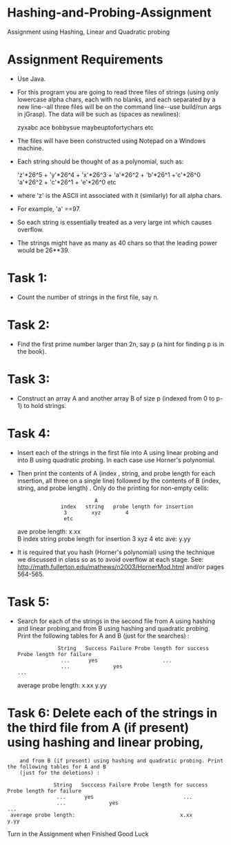 # Hashing-and-Probing-Assignment
Assignment using Hashing, Linear and Quadratic probing

# Assignment Requirements

* Use Java.

* For this program you are going to read three files of strings (using only lowercase alpha chars, each with no blanks, and each
separated by a new line--all three files will be on the command line--use build/run args in jGrasp). The data will be such as (spaces as newlines):


    zyxabc
    ace
    bobbysue
    maybeuptofortychars
    etc

* The files will have been constructed using Notepad on a Windows machine.

* Each string should be thought of as a polynomial, such as:


    'z'\*26^5 + 'y'\*26^4 + 'x'\*26^3 + 'a'\*26^2 + 'b'\*26^1 +'c'*26^0
    'a'\*26^2 + 'c'\*26^1 + 'e'\*26^0
    etc

* where 'z' is the ASCII int associated with it (similarly) for all alpha chars.
* For example, 'a' ==97.

* So each string is essentially treated as a very large int which causes overflow.
* The strings might have as many as 40 chars so that the leading power would be 26**39.

# Task 1: 
* Count the number of strings in the first file, say n.

# Task 2: 
* Find the first prime number larger than 2n, say p (a hint for finding p is in the book).

# Task 3: 
* Construct an array A and another array B of size p (indexed from 0 to p-1) to hold strings.

# Task 4: 
* Insert each of the strings in the first file into A using linear probing and into B using quadratic probing. In each case use Horner's polynomial.
* Then print the contents of A (index , string, and probe length for each insertion, all three on a single  line) followed by the contents of B (index, string, and probe length) . Only do the printing for non-empty cells:


                               A
                    index   string   probe length for insertion
                     3        xyz        4
                     etc
    ave probe length:                        x.xx           
                               B
                    index   string   probe length for insertion
                     3        xyz        4
                     etc
               ave:                     y.yy


* It is required that you hash (Horner's polynomial) using the technique we discussed in class so as to avoid overflow at each stage. See: http://math.fullerton.edu/mathews/n2003/HornerMod.html and/or pages 564-565.


# Task 5: 
* Search for each of the strings in the second  file from  A using hashing and linear probing,and from B using hashing and quadratic probing. Print the following tables for A and B (just for the searches) :


                   String   Success Failure Probe length for success  Probe length for failure
                    ...      yes                     ...
                    ...              yes                                          ...
    average probe length:                                  x.xx                         y.yy                     


# Task 6: Delete each of the strings in the third file from  A (if present)  using hashing and linear probing,
        and from B (if present) using hashing and quadratic probing. Print the following tables for A and B
        (just for the deletions) :

                   String   Succcess Failure Probe length for success  Probe length for failure
                    ...      yes                             ...
                    ...              yes                                                ...
     average probe length:                                  x.xx                         y.yy

Turn in the Assignment when Finished
Good Luck
